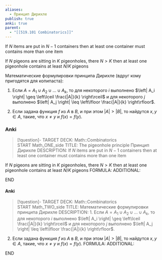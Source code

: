 ```yaml
---
aliases:
  - Принцип Дирихле
publish: true
anki: true
parent:
  - "[[519.101 Combinatorics]]"
---
```

If $N$ items are put in $N-1$ containers then at least one container must contains more than one item

If $N$ pigeons are sitting in $K$ pigeonholes, there $N > K$ then at least one pigeonhole contains at least $N/K$ pigeons

Математические формулировки принципа Дирихле (вдруг кому пригодятся для копипаста):

1. Если $A = A_1 \cup A_2 \cup \ldots \cup A_k$, то для некоторого $i$ выполнено $\left| A_i \right| \geq \left\lceil \frac{|A|}{k} \right\rceil$ и для некоторого $j$ выполнено $\left| A_j \right| \leq \left\lfloor \frac{|A|}{k} \right\rfloor$.

2. Если задана функция $f$ из $A$ в $B$, и при этом $\left| A \right| > \left| B \right|$, то найдутся $x, y \in A$, такие, что $x \neq y$ и $f(x) = f(y)$.


### Anki
> [!question]-
TARGET DECK: Math::Combinatorics  
START
Math_ONE_side
TITLE: The pigeonhole principle
Принцип Дирихле
DESCRIPTION: If $N$ items are put in $N-1$ containers then at least one container must contains more than one item

If $N$ pigeons are sitting in $K$ pigeonholes, there $N > K$ then at least one pigeonhole contains at least $N/K$ pigeons
FORMULA: 
ADDITIONAL:
<!--ID: 1698068782659-->
END

#### Anki
> [!question]-
TARGET DECK: Math::Combinatorics    
START
Math_TWO_side
TITLE: Математические формулировки принципа Дирихле
DESCRIPTION: 1. Если $A = A_1 \cup A_2 \cup \ldots \cup A_k$, то для некоторого $i$ выполнено $\left| A_i \right| \geq \left\lceil \frac{|A|}{k} \right\rceil$ и для некоторого $j$ выполнено $\left| A_j \right| \leq \left\lfloor \frac{|A|}{k} \right\rfloor$.

2. Если задана функция $f$ из $A$ в $B$, и при этом $\left| A \right| > \left| B \right|$, то найдутся $x, y \in A$, такие, что $x \neq y$ и $f(x) = f(y)$.
FORMULA: 
ADDITIONAL:
<!--ID: 1705778426714-->
END





